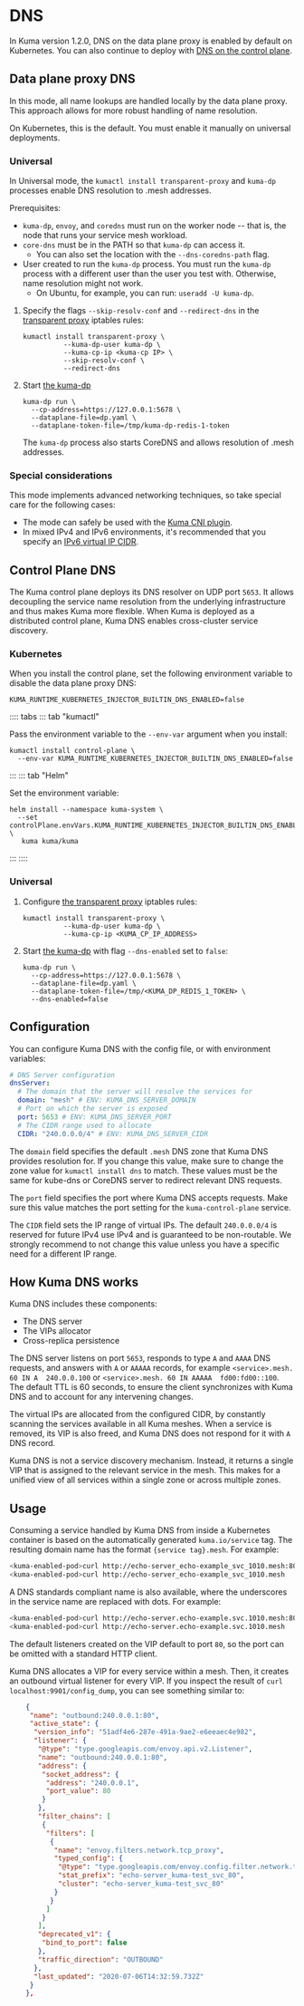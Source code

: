 # DNS

In Kuma version 1.2.0, DNS on the data plane proxy is enabled by default on Kubernetes. You can also continue to deploy with [DNS on the control plane](#control-plane-dns).

## Data plane proxy DNS

In this mode, all name lookups are handled locally by the data plane proxy. This approach allows for more robust handling of name resolution.

On Kubernetes, this is the default. You must enable it manually on universal deployments.

### Universal

In Universal mode, the `kumactl install transparent-proxy` and `kuma-dp` processes enable DNS resolution to .mesh addresses.

Prerequisites:

- `kuma-dp`, `envoy`, and `coredns` must run on the worker node -- that is, the node that runs your service mesh workload.
- `core-dns` must be in the PATH so that `kuma-dp` can access it. 
  - You can also set the location with the `--dns-coredns-path` flag. 
- User created to run the `kuma-dp` process. You must run the `kuma-dp` process with a different user than the user you test with. Otherwise, name resolution might not work.
  - On Ubuntu, for example, you can run: `useradd -U kuma-dp`.

1.  Specify the flags `--skip-resolv-conf` and `--redirect-dns` in the [transparent proxy](transparent-proxying/) iptables rules:

    ```shell
    kumactl install transparent-proxy \
              --kuma-dp-user kuma-dp \
              --kuma-cp-ip <kuma-cp IP> \
              --skip-resolv-conf \
              --redirect-dns
    ```

1.  Start [the kuma-dp](dps-and-data-model/#dataplane-entity)

    ```shell
    kuma-dp run \
      --cp-address=https://127.0.0.1:5678 \
      --dataplane-file=dp.yaml \
      --dataplane-token-file=/tmp/kuma-dp-redis-1-token
    ```

    The `kuma-dp` process also starts CoreDNS and allows resolution of .mesh addresses.

### Special considerations

This mode implements advanced networking techniques, so take special care for the following cases:

 * The mode can safely be used with the [Kuma CNI plugin](cni/).
 * In mixed IPv4 and IPv6 environments, it's recommended that you specify an [IPv6 virtual IP CIDR](ipv6/).

## Control Plane DNS

The Kuma control plane deploys its DNS resolver on UDP port `5653`. It allows decoupling the service name resolution from the underlying infrastructure and thus makes Kuma more flexible. When Kuma is deployed as a distributed control plane, Kuma DNS enables cross-cluster service discovery.

### Kubernetes

When you install the control plane, set the following environment variable to disable the data plane proxy DNS:

`KUMA_RUNTIME_KUBERNETES_INJECTOR_BUILTIN_DNS_ENABLED=false`

:::: tabs
::: tab "kumactl"

Pass the environment variable to the `--env-var` argument when you install:

```shell
kumactl install control-plane \
  --env-var KUMA_RUNTIME_KUBERNETES_INJECTOR_BUILTIN_DNS_ENABLED=false
```

:::
::: tab "Helm"

Set the environment variable:

```shell
helm install --namespace kuma-system \
  --set controlPlane.envVars.KUMA_RUNTIME_KUBERNETES_INJECTOR_BUILTIN_DNS_ENABLED=false \
   kuma kuma/kuma
```

:::
::::

### Universal

1.  Configure [the transparent proxy](transparent-proxying/) iptables rules:

    ```shell
    kumactl install transparent-proxy \
              --kuma-dp-user kuma-dp \
              --kuma-cp-ip <KUMA_CP_IP_ADDRESS>
    ```

1.  Start [the kuma-dp](dps-and-data-model/#dataplane-entity) with flag `--dns-enabled` set to `false`:

    ```shell
    kuma-dp run \
      --cp-address=https://127.0.0.1:5678 \
      --dataplane-file=dp.yaml \
      --dataplane-token-file=/tmp/<KUMA_DP_REDIS_1_TOKEN> \
      --dns-enabled=false
    ```

## Configuration

You can configure Kuma DNS with the config file, or with environment variables:

```yaml
# DNS Server configuration
dnsServer:
  # The domain that the server will resolve the services for
  domain: "mesh" # ENV: KUMA_DNS_SERVER_DOMAIN
  # Port on which the server is exposed
  port: 5653 # ENV: KUMA_DNS_SERVER_PORT
  # The CIDR range used to allocate
  CIDR: "240.0.0.0/4" # ENV: KUMA_DNS_SERVER_CIDR
```

The `domain` field specifies the default `.mesh` DNS zone that Kuma DNS provides resolution for. If you change this value, make sure to change the zone value for `kumactl install dns` to match. These values must be the same for kube-dns or CoreDNS server to redirect relevant DNS requests.

The `port` field specifies the port where Kuma DNS accepts requests. Make sure this value matches the port setting for the `kuma-control-plane` service. 

The `CIDR` field sets the IP range of virtual IPs. The default `240.0.0.0/4` is reserved for future IPv4 use IPv4 and is guaranteed to be non-routable. We strongly recommend to not change this value unless you have a specific need for a different IP range.

## How Kuma DNS works 

Kuma DNS includes these components: 

- The DNS server
- The VIPs allocator
- Cross-replica persistence

The DNS server listens on port `5653`, responds to type `A` and `AAAA` DNS requests, and answers with `A` or `AAAAA` records, for example ```<service>.mesh. 60 IN A  240.0.0.100``` or ```<service>.mesh. 60 IN AAAAA  fd00:fd00::100```. The default TTL is 60 seconds, to ensure the client synchronizes with Kuma DNS and to account for any intervening changes.

The virtual IPs are allocated from the configured CIDR, by constantly scanning the services available in all Kuma meshes. When a service is removed, its VIP is also freed, and Kuma DNS does not respond for it with `A` DNS record.

Kuma DNS is not a service discovery mechanism. Instead, it returns a single VIP that is assigned to the relevant service in the mesh. This makes for a unified view of all services within a single zone or across multiple zones.

## Usage

Consuming a service handled by Kuma DNS from inside a Kubernetes container is based on the automatically generated `kuma.io/service` tag. The resulting domain name has the format `{service tag}.mesh`. For example:

```bash
<kuma-enabled-pod>curl http://echo-server_echo-example_svc_1010.mesh:80
<kuma-enabled-pod>curl http://echo-server_echo-example_svc_1010.mesh
```

A DNS standards compliant name is also available, where the underscores in the service name are replaced with dots. For example:

```bash
<kuma-enabled-pod>curl http://echo-server.echo-example.svc.1010.mesh:80
<kuma-enabled-pod>curl http://echo-server.echo-example.svc.1010.mesh
```

The default listeners created on the VIP default to port `80`, so the port can be omitted with a standard HTTP client.
 
Kuma DNS allocates a VIP for every service within a mesh. Then, it creates an outbound virtual listener for every VIP. If you inspect the result of `curl localhost:9901/config_dump`, you can see something similar to:

```json
    {
     "name": "outbound:240.0.0.1:80",
     "active_state": {
      "version_info": "51adf4e6-287e-491a-9ae2-e6eeaec4e982",
      "listener": {
       "@type": "type.googleapis.com/envoy.api.v2.Listener",
       "name": "outbound:240.0.0.1:80",
       "address": {
        "socket_address": {
         "address": "240.0.0.1",
         "port_value": 80
        }
       },
       "filter_chains": [
        {
         "filters": [
          {
           "name": "envoy.filters.network.tcp_proxy",
           "typed_config": {
            "@type": "type.googleapis.com/envoy.config.filter.network.tcp_proxy.v2.TcpProxy",
            "stat_prefix": "echo-server_kuma-test_svc_80",
            "cluster": "echo-server_kuma-test_svc_80"
           }
          }
         ]
        }
       ],
       "deprecated_v1": {
        "bind_to_port": false
       },
       "traffic_direction": "OUTBOUND"
      },
      "last_updated": "2020-07-06T14:32:59.732Z"
     }
    },
```
